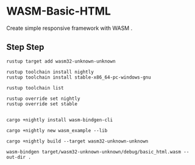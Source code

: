 # WASM-Basic-HTML

Create simple responsive framework with WASM .
## Step Step
```
rustup target add wasm32-unknown-unknown

rustup toolchain install nightly
rustup toolchain install stable-x86_64-pc-windows-gnu

rustup toolchain list

rustup override set nightly
rustup override set stable


cargo +nightly install wasm-bindgen-cli

cargo +nightly new wasm_example --lib

cargo +nightly build --target wasm32-unknown-unknown

wasm-bindgen target/wasm32-unknown-unknown/debug/basic_html.wasm --out-dir .

```
